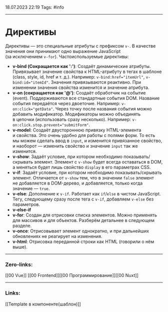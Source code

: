 18.07.2023 22:19
Tags: #info 

---
# Директивы

Директивы — это специальные атрибуты с префиксом `v-`. В качестве значения они принимают одно выражение JavaScript (за исключением `v-for`).
Частоиспользуемые директивы:
- **v-bind (Сокращается как ':')**: Создаёт динамические атрибуты. Привязывает значение свойства к HTML-атрибуту в тегах в шаблоне (class, style, id, href и т. д.). Например: `v-bind:href="itemUrl"`, `v-bind:id="itemId"`. Значения привязываются реактивно. При изменении значения свойства изменится и значение атрибута.
- **v-on (сокращается как '@')**: Создаёт обработчик на событие (event). Поддерживаются все стандартные события DOM. Название события передаётся через двоеточие. Например: `v-on:click="getData"`. Через точку после названия события можно добавить модификатор. Модификаторы можно объединять в цепочки (использовать сразу несколько). Например: `v-on:click.stop.prevent="submitForm"`.
- **v-model**: Создаёт двустороннюю привязку HTML-элемента и свойства. Это очень удобно для работы с полями форм.
То есть мы можем сделать ввод в `input`, и изменится привязанное свойство, и наоборот — изменить свойство и значение `input` так же изменится.
- **v-show**: Задаёт условие, при котором необходимо показывать/скрывать элемент. Элемент с `v-show` будет всегда оставаться в DOM, а меняться будет лишь свойство `display` в его параметрах CSS.
- **v-if**: Задаёт условие, при котором необходимо показывать/скрывать элемент. Отличается от `v-show` тем, что в значении `false` элемент не добавляется в DOM-дерево, и добавляется, только когда значение — `true`.
- **v-else**:  Дополнение к `v-if`. Работает как `if`/`else` в чистом JavaScript. Тегу, следующему сразу после тега с `v-if`, добавляем `v-else` без параметров.
- **v-else-if**
- **v-for**: Создан для отрисовки списка элементов. Можно применять для массивов и для объектов. Разберём детальнее в следующем разделе.
- **v-once**: Отрисовывает элемент однократно, и при дальнейших обновлениях не реагирует на изменения.
- **v-html**: Отрисовка переданной строки как HTML (говорили о нём выше).

---
### Zero-links:
[[00 Vue]] [[00 Frontend]][[00 Программирование]][[00 Nuxt]]

---
### Links:
[[Template в компоненте(шаблон)]]
